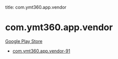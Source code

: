 title: com.ymt360.app.vendor
# com.ymt360.app.vendor


[Google Play Store](https://play.google.com/store/apps/details?id=com.ymt360.app.vendor)


* [com.ymt360.app.vendor-91](./com.ymt360.app.vendor-91/)
